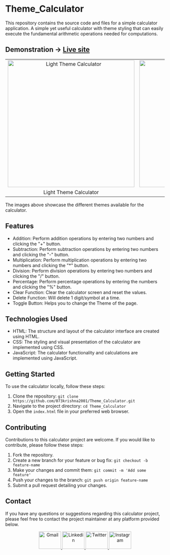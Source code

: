# Theme_Calculator
This repository contains the source code and files for a simple calculator application. A simple yet useful calculator with theme styling that can easily execute the fundamental arithmetic operations needed for computations.


## Demonstration -> [Live site](https://073krishna2001.github.io/Theme_Calculator/)

<table>
  <tr>
    <td align="center">
      <img src="https://github.com/073krishna2001/Calculator_for_InternPe/assets/96362071/f092f555-e9dc-48ed-a059-25cbbea3c8b1" alt="Light Theme Calculator" width="400px">
    </td>
    <td align="center">
      <img src="https://github.com/073krishna2001/Calculator_for_InternPe/assets/96362071/59fdb1c2-cd6a-4f73-93eb-c2bc29daa023" alt="Black Theme Calculator" width="400px">
    </td>
  </tr>
  <tr>
    <td align="center">Light Theme Calculator</td>
    <td align="center">Black Theme Calculator</td>
  </tr>
</table>

The images above showcase the different themes available for the calculator.


## Features

- Addition: Perform addition operations by entering two numbers and clicking the "+" button.
- Subtraction: Perform subtraction operations by entering two numbers and clicking the "-" button.
- Multiplication: Perform multiplication operations by entering two numbers and clicking the "*" button.
- Division: Perform division operations by entering two numbers and clicking the "/" button.
- Percentage: Perform percentage operations by entering the numbers and clicking the "%" button.
- Clear Function: Clear the calculator screen and reset the values.
- Delete Function: Will delete 1 digit/symbol at a time.
- Toggle Button: Helps you to change the Theme of the page.


## Technologies Used

- HTML: The structure and layout of the calculator interface are created using HTML.
- CSS: The styling and visual presentation of the calculator are implemented using CSS.
- JavaScript: The calculator functionality and calculations are implemented using JavaScript.


## Getting Started

To use the calculator locally, follow these steps:

1. Clone the repository: `git clone https://github.com/073krishna2001/Theme_Calculator.git`
2. Navigate to the project directory: `cd Theme_Calculator`
3. Open the `index.html` file in your preferred web browser.


## Contributing

Contributions to this calculator project are welcome. If you would like to contribute, please follow these steps:

1. Fork the repository.
2. Create a new branch for your feature or bug fix: `git checkout -b feature-name`
3. Make your changes and commit them: `git commit -m 'Add some feature'`
4. Push your changes to the branch: `git push origin feature-name`
5. Submit a pull request detailing your changes.


## Contact

If you have any questions or suggestions regarding this calculator project, please feel free to contact the project maintainer at any platform provided below.

<div align="center">
  <a href="mailto:073krishna2002@gmail.com" target="_blank" rel="noreferrer">
  <img src="https://cdn.worldvectorlogo.com/logos/gmail-icon-2.svg" alt="Gmail" width="70" height="55">
  </a>
  <a href="https://www.linkedin.com/in/krishna-pratap-singh-7b0b61228/" target="_blank" rel="noreferrer">
  <img src="https://cdn.worldvectorlogo.com/logos/linkedin-icon-2.svg" alt="Linkedin" width="70" height="55">
  </a>
  <a href="https://twitter.com/Krishna99141626" target="_blank" rel="noreferrer">
  <img src="https://cdn.worldvectorlogo.com/logos/twitter-6.svg" alt="Twitter" width="70" height="55">
  </a>
  <a href="https://www.instagram.com/krishnapratapsingh2025/" target="_blank" rel="noreferrer">
  <img src="https://cdn.worldvectorlogo.com/logos/instagram-2016-5.svg" alt="Instagram" width="70" height="55">
  </a>
</div>
